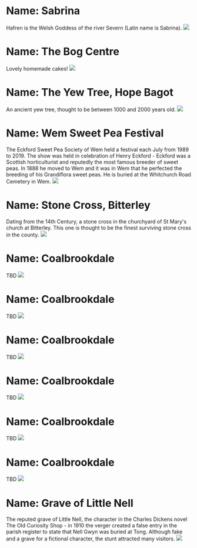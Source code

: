 <!--Type: Item-->
# Name: Sabrina

Hafren is the Welsh Goddess of the river Severn (Latin name is Sabrina).
![](https://raw.githubusercontent.com/dmfbsh/dmfbsh.github.io/master/assets/images/miscellaneous/2013-08-03_16_03_01_DSC_0018_DxO.jpg)

<!--Type: Item-->
# Name: The Bog Centre

Lovely homemade cakes!
![](https://raw.githubusercontent.com/dmfbsh/dmfbsh.github.io/master/assets/images/miscellaneous/2017-08-25_13_05_45_DSC_1913_DxO.jpg)

<!--Type: Item-->
# Name: The Yew Tree, Hope Bagot

An ancient yew tree, thought to be between 1000 and 2000 years old.
![](https://raw.githubusercontent.com/dmfbsh/dmfbsh.github.io/master/assets/images/miscellaneous/2019-04-19_14_41_53_DSC_4128_DxO.jpg)

<!--Type: Item-->
# Name: Wem Sweet Pea Festival

The Eckford Sweet Pea Society of Wem held a festival each July from 1989 to 2019.  The show was held in celebration of Henry Eckford - Eckford was a Scottish horticulturist and reputedly the most famous breeder of sweet peas.  In 1888 he moved to Wem and it was in Wem that he perfected the breeding of his Grandiflora sweet peas.  He is buried at the Whitchurch Road Cemetery in Wem.
![](https://raw.githubusercontent.com/dmfbsh/dmfbsh.github.io/master/assets/images/miscellaneous/2019-07-21_12_41_12_DSC_4673_DxO.jpg)

<!--Type: Item-->
# Name: Stone Cross, Bitterley

Dating from the 14th Century, a stone cross in the churchyard of St Mary's church at Bitterley.  This one is thought to be the finest surviving stone cross in the county.
![](https://raw.githubusercontent.com/dmfbsh/dmfbsh.github.io/master/assets/images/miscellaneous/2019-08-26_14_13_36_DSC_4874_DxO.jpg)

<!--Type: Item-->
# Name: Coalbrookdale

TBD
![](https://raw.githubusercontent.com/dmfbsh/dmfbsh.github.io/master/assets/images/miscellaneous/2019-08-24_15_55_23_DSC_4778_DxO.jpg)

<!--Type: Item-->
# Name: Coalbrookdale

TBD
![](https://raw.githubusercontent.com/dmfbsh/dmfbsh.github.io/master/assets/images/miscellaneous/2019-08-24_15_57_16_DSC_4780_DxO.jpg)

<!--Type: Item-->
# Name: Coalbrookdale

TBD
![](https://raw.githubusercontent.com/dmfbsh/dmfbsh.github.io/master/assets/images/miscellaneous/2019-08-24_16_04_03_DSC_4785_DxO_bw.jpg)

<!--Type: Item-->
# Name: Coalbrookdale

TBD
![](https://raw.githubusercontent.com/dmfbsh/dmfbsh.github.io/master/assets/images/miscellaneous/2019-08-24_16_04_53_DSC_4787_DxO_bw.jpg)

<!--Type: Item-->
# Name: Coalbrookdale

TBD
![](https://raw.githubusercontent.com/dmfbsh/dmfbsh.github.io/master/assets/images/miscellaneous/2019-08-24_16_19_05_DSC_4800_DxO.jpg)

<!--Type: Item-->
# Name: Coalbrookdale

TBD
![](https://raw.githubusercontent.com/dmfbsh/dmfbsh.github.io/master/assets/images/miscellaneous/2019-08-24_16_23_46_DSC_4812_DxO_bw.jpg)

<!--Type: Item-->
# Name: Grave of Little Nell

The reputed grave of Little Nell, the character in the Charles Dickens novel The Old Curiosity Shop - in 1910 the verger created a false entry in the parish register to state that Nell Gwyn was buried at Tong.  Although fake and a grave for a fictional character, the stunt attracted many visitors.
![](https://raw.githubusercontent.com/dmfbsh/dmfbsh.github.io/master/assets/images/miscellaneous/2019-09-01_14_14_55_DSC_5037_DxO.jpg)
